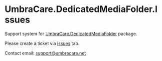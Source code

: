 # UmbraCare.DedicatedMediaFolder.Issues
Support system for [UmbraCare.DedicatedMediaFolder](https://umbracare.net/products/dedicated-media-folder) package. 

Please create a ticket via [issues](https://github.com/umbracare/UmbraCare.DedicatedMediaFolder.Issues/issues) tab.

Contact email: support@umbracare.net

